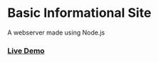 # Basic Informational Site
A webserver made using Node.js

### [Live Demo](https://replit.com/@guskirb/nodewebsiteTOP)
